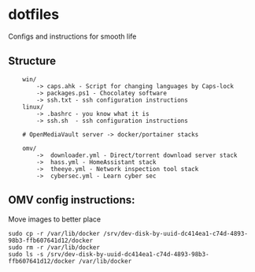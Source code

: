 dotfiles
========

Configs and instructions for smooth life

Structure
---------
```
	win/	
		-> caps.ahk - Script for changing languages by Caps-lock
		-> packages.ps1 - Chocolatey software
		-> ssh.txt - ssh configuration instructions
	linux/
		-> .bashrc - you know what it is
		-> ssh.sh  - ssh configuration instructions

	# OpenMediaVault server -> docker/portainer stacks

	omv/
		->  downloader.yml - Direct/torrent download server stack
		->	hass.yml - HomeAssistant stack
		->	theeye.yml - Network inspection tool stack
		->	cybersec.yml - Learn cyber sec
```


OMV config instructions:
------------------------

Move images to better place
```
sudo cp -r /var/lib/docker /srv/dev-disk-by-uuid-dc414ea1-c74d-4893-98b3-ffb607641d12/docker
sudo rm -r /var/lib/docker
sudo ls -s /srv/dev-disk-by-uuid-dc414ea1-c74d-4893-98b3-ffb607641d12/docker /var/lib/docker
```